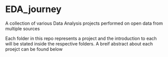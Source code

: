 # EDA_journey
A collection of various Data Analysis projects performed on open data from multiple sources 

Each folder in this repo represents a project and the introduction to each will be stated inside the respective folders.
A breif abstract about each proejct can be found below
